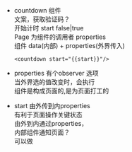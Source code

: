 - countdown 组件        
文案，获取验证码？      
开始计时 start false|true       
Page 为组件的调用者 properties      
组件 data(内部) + properties(外界传入)
    ```
    <countdown start="{{start}}"/>
    ```
- properties 有个observer 选项      
当外界选的值改变时，会执行      
组件是构成页面的,是为页面打工的

- start 由外传到内properties        
有利于页面操作关键状态      
由外到内通过properties，        
内部组件通知页面？      
可以做 